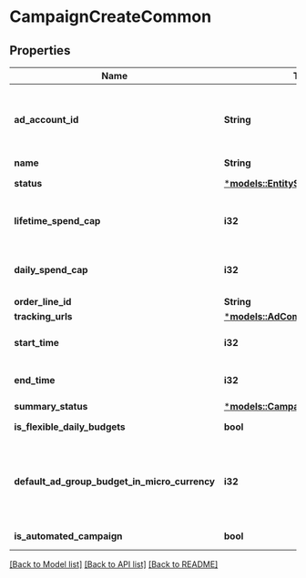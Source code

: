 # CampaignCreateCommon

## Properties
Name | Type | Description | Notes
------------ | ------------- | ------------- | -------------
**ad_account_id** | **String** | Campaign's Advertiser ID. If you want to create a campaign in a Business Account shared account you need to specify the Business Access advertiser ID in both the query path param as well as the request body schema. | [optional] [default to None]
**name** | **String** | Campaign name. | [optional] [default to None]
**status** | [***models::EntityStatus**](EntityStatus.md) |  | [optional] [default to Some("ACTIVE".to_string())]
**lifetime_spend_cap** | **i32** | Campaign total spending cap. Required for Campaign Budget Optimization (CBO) campaigns. This and \"daily_spend_cap\" cannot be set at the same time. | [optional] [default to None]
**daily_spend_cap** | **i32** | Campaign daily spending cap. Required for Campaign Budget Optimization (CBO) campaigns. This and \"lifetime_spend_cap\" cannot be set at the same time. | [optional] [default to None]
**order_line_id** | **String** | Order line ID that appears on the invoice. | [optional] [default to None]
**tracking_urls** | [***models::AdCommonTrackingUrls**](AdCommon_tracking_urls.md) |  | [optional] [default to None]
**start_time** | **i32** | Campaign start time. Unix timestamp in seconds. Only used for Campaign Budget Optimization (CBO) campaigns. | [optional] [default to None]
**end_time** | **i32** | Campaign end time. Unix timestamp in seconds. Only used for Campaign Budget Optimization (CBO) campaigns. | [optional] [default to None]
**summary_status** | [***models::CampaignSummaryStatus**](CampaignSummaryStatus.md) |  | [optional] [default to None]
**is_flexible_daily_budgets** | **bool** | Determine if a campaign has flexible daily budgets setup. | [optional] [default to Some(false)]
**default_ad_group_budget_in_micro_currency** | **i32** | When transitioning from campaign budget optimization to non-campaign budget optimization, the default_ad_group_budget_in_micro_currency will propagate to each child ad groups daily budget. Unit is micro currency of the associated advertiser account. | [optional] [default to None]
**is_automated_campaign** | **bool** | Specifies whether the campaign was created in the automated campaign flow | [optional] [default to Some(false)]

[[Back to Model list]](../README.md#documentation-for-models) [[Back to API list]](../README.md#documentation-for-api-endpoints) [[Back to README]](../README.md)



